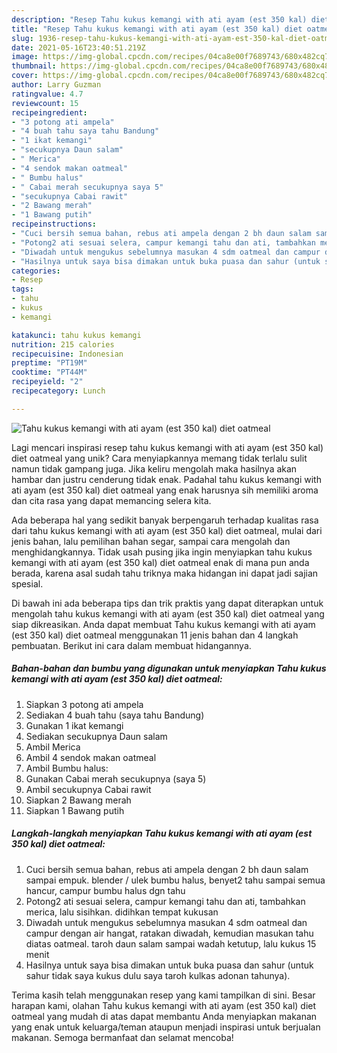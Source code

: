 ```yaml
---
description: "Resep Tahu kukus kemangi with ati ayam (est 350 kal) diet oatmeal, Enak"
title: "Resep Tahu kukus kemangi with ati ayam (est 350 kal) diet oatmeal, Enak"
slug: 1936-resep-tahu-kukus-kemangi-with-ati-ayam-est-350-kal-diet-oatmeal-enak
date: 2021-05-16T23:40:51.219Z
image: https://img-global.cpcdn.com/recipes/04ca8e00f7689743/680x482cq70/tahu-kukus-kemangi-with-ati-ayam-est-350-kal-diet-oatmeal-foto-resep-utama.jpg
thumbnail: https://img-global.cpcdn.com/recipes/04ca8e00f7689743/680x482cq70/tahu-kukus-kemangi-with-ati-ayam-est-350-kal-diet-oatmeal-foto-resep-utama.jpg
cover: https://img-global.cpcdn.com/recipes/04ca8e00f7689743/680x482cq70/tahu-kukus-kemangi-with-ati-ayam-est-350-kal-diet-oatmeal-foto-resep-utama.jpg
author: Larry Guzman
ratingvalue: 4.7
reviewcount: 15
recipeingredient:
- "3 potong ati ampela"
- "4 buah tahu saya tahu Bandung"
- "1 ikat kemangi"
- "secukupnya Daun salam"
- " Merica"
- "4 sendok makan oatmeal"
- " Bumbu halus"
- " Cabai merah secukupnya saya 5"
- "secukupnya Cabai rawit"
- "2 Bawang merah"
- "1 Bawang putih"
recipeinstructions:
- "Cuci bersih semua bahan, rebus ati ampela dengan 2 bh daun salam sampai empuk. blender / ulek bumbu halus, benyet2 tahu sampai semua hancur, campur bumbu halus dgn tahu"
- "Potong2 ati sesuai selera, campur kemangi tahu dan ati, tambahkan merica, lalu sisihkan. didihkan tempat kukusan"
- "Diwadah untuk mengukus sebelumnya masukan 4 sdm oatmeal dan campur dengan air hangat, ratakan diwadah, kemudian masukan tahu diatas oatmeal. taroh daun salam sampai wadah ketutup, lalu kukus 15 menit"
- "Hasilnya untuk saya bisa dimakan untuk buka puasa dan sahur (untuk sahur tidak saya kukus dulu saya taroh kulkas adonan tahunya)."
categories:
- Resep
tags:
- tahu
- kukus
- kemangi

katakunci: tahu kukus kemangi 
nutrition: 215 calories
recipecuisine: Indonesian
preptime: "PT19M"
cooktime: "PT44M"
recipeyield: "2"
recipecategory: Lunch

---
```



![Tahu kukus kemangi with ati ayam (est 350 kal) diet oatmeal](https://img-global.cpcdn.com/recipes/04ca8e00f7689743/680x482cq70/tahu-kukus-kemangi-with-ati-ayam-est-350-kal-diet-oatmeal-foto-resep-utama.jpg)

Lagi mencari inspirasi resep tahu kukus kemangi with ati ayam (est 350 kal) diet oatmeal yang unik? Cara menyiapkannya memang tidak terlalu sulit namun tidak gampang juga. Jika keliru mengolah maka hasilnya akan hambar dan justru cenderung tidak enak. Padahal tahu kukus kemangi with ati ayam (est 350 kal) diet oatmeal yang enak harusnya sih memiliki aroma dan cita rasa yang dapat memancing selera kita.

Ada beberapa hal yang sedikit banyak berpengaruh terhadap kualitas rasa dari tahu kukus kemangi with ati ayam (est 350 kal) diet oatmeal, mulai dari jenis bahan, lalu pemilihan bahan segar, sampai cara mengolah dan menghidangkannya. Tidak usah pusing jika ingin menyiapkan tahu kukus kemangi with ati ayam (est 350 kal) diet oatmeal enak di mana pun anda berada, karena asal sudah tahu triknya maka hidangan ini dapat jadi sajian spesial.




Di bawah ini ada beberapa tips dan trik praktis yang dapat diterapkan untuk mengolah tahu kukus kemangi with ati ayam (est 350 kal) diet oatmeal yang siap dikreasikan. Anda dapat membuat Tahu kukus kemangi with ati ayam (est 350 kal) diet oatmeal menggunakan 11 jenis bahan dan 4 langkah pembuatan. Berikut ini cara dalam membuat hidangannya.

<!--inarticleads1-->

##### Bahan-bahan dan bumbu yang digunakan untuk menyiapkan Tahu kukus kemangi with ati ayam (est 350 kal) diet oatmeal:

1. Siapkan 3 potong ati ampela
1. Sediakan 4 buah tahu (saya tahu Bandung)
1. Gunakan 1 ikat kemangi
1. Sediakan secukupnya Daun salam
1. Ambil  Merica
1. Ambil 4 sendok makan oatmeal
1. Ambil  Bumbu halus:
1. Gunakan  Cabai merah secukupnya (saya 5)
1. Ambil secukupnya Cabai rawit
1. Siapkan 2 Bawang merah
1. Siapkan 1 Bawang putih




<!--inarticleads2-->

##### Langkah-langkah menyiapkan Tahu kukus kemangi with ati ayam (est 350 kal) diet oatmeal:

1. Cuci bersih semua bahan, rebus ati ampela dengan 2 bh daun salam sampai empuk. blender / ulek bumbu halus, benyet2 tahu sampai semua hancur, campur bumbu halus dgn tahu
1. Potong2 ati sesuai selera, campur kemangi tahu dan ati, tambahkan merica, lalu sisihkan. didihkan tempat kukusan
1. Diwadah untuk mengukus sebelumnya masukan 4 sdm oatmeal dan campur dengan air hangat, ratakan diwadah, kemudian masukan tahu diatas oatmeal. taroh daun salam sampai wadah ketutup, lalu kukus 15 menit
1. Hasilnya untuk saya bisa dimakan untuk buka puasa dan sahur (untuk sahur tidak saya kukus dulu saya taroh kulkas adonan tahunya).




Terima kasih telah menggunakan resep yang kami tampilkan di sini. Besar harapan kami, olahan Tahu kukus kemangi with ati ayam (est 350 kal) diet oatmeal yang mudah di atas dapat membantu Anda menyiapkan makanan yang enak untuk keluarga/teman ataupun menjadi inspirasi untuk berjualan makanan. Semoga bermanfaat dan selamat mencoba!
